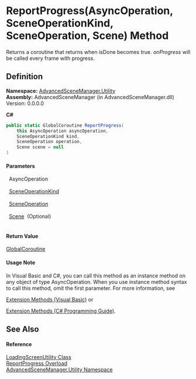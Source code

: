 # ReportProgress(AsyncOperation, SceneOperationKind, SceneOperation, Scene) Method


Returns a coroutine that returns when isDone becomes true. *onProgress* will be called every frame with progress.



## Definition
**Namespace:** <a href="N_AdvancedSceneManager_Utility">AdvancedSceneManager.Utility</a>  
**Assembly:** AdvancedSceneManager (in AdvancedSceneManager.dll) Version: 0.0.0.0

**C#**
``` C#
public static GlobalCoroutine ReportProgress(
	this AsyncOperation asyncOperation,
	SceneOperationKind kind,
	SceneOperation operation,
	Scene scene = null
)
```



#### Parameters
<dl><dt>  AsyncOperation</dt><dd> </dd><dt>  <a href="T_AdvancedSceneManager_Loading_SceneOperationKind">SceneOperationKind</a></dt><dd> </dd><dt>  <a href="T_AdvancedSceneManager_Core_SceneOperation">SceneOperation</a></dt><dd> </dd><dt>  <a href="T_AdvancedSceneManager_Models_Scene">Scene</a>  (Optional)</dt><dd> </dd></dl>

#### Return Value
<a href="T_AdvancedSceneManager_Utility_GlobalCoroutine">GlobalCoroutine</a>

#### Usage Note
In Visual Basic and C#, you can call this method as an instance method on any object of type AsyncOperation. When you use instance method syntax to call this method, omit the first parameter. For more information, see <a href="https://docs.microsoft.com/dotnet/visual-basic/programming-guide/language-features/procedures/extension-methods" target="_blank" rel="noopener noreferrer">

Extension Methods (Visual Basic)</a> or <a href="https://docs.microsoft.com/dotnet/csharp/programming-guide/classes-and-structs/extension-methods" target="_blank" rel="noopener noreferrer">

Extension Methods (C# Programming Guide)</a>.

## See Also


#### Reference
<a href="T_AdvancedSceneManager_Utility_LoadingScreenUtility">LoadingScreenUtility Class</a>  
<a href="Overload_AdvancedSceneManager_Utility_LoadingScreenUtility_ReportProgress">ReportProgress Overload</a>  
<a href="N_AdvancedSceneManager_Utility">AdvancedSceneManager.Utility Namespace</a>  
